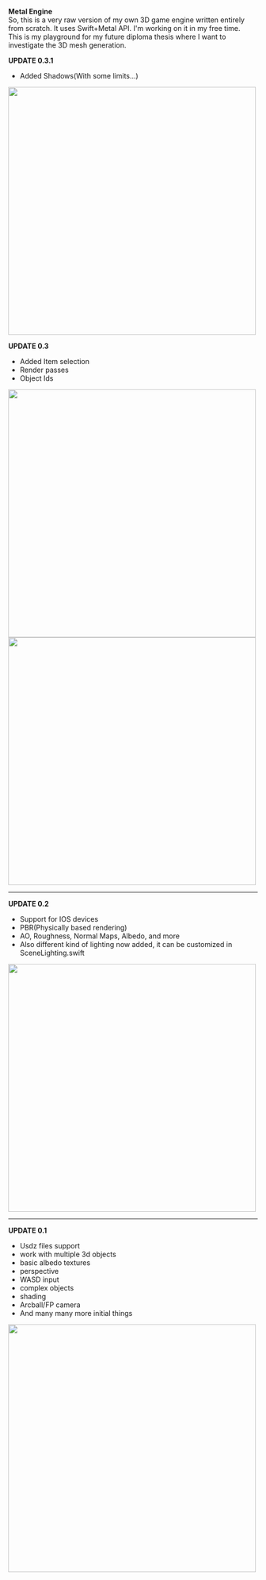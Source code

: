 **Metal Engine** <br />
So, this is a very raw version of my own 3D game engine written entirely from scratch. It uses Swift+Metal API. I'm working on it in my free time. <br />
This is my playground for my future diploma thesis where I want to investigate the 3D mesh generation. <br />

**UPDATE 0.3.1**
* Added Shadows(With some limits...)
<img src="https://i.ibb.co/Bt8qKDw/2b99183f-00fe-4e5d-bc62-9b3ff0d6f8b3.jpg" width="500">


**UPDATE 0.3**
* Added Item selection
* Render passes
* Object Ids
<img src="https://i.ibb.co/rv6mYRB/2648172d-4bba-4545-b04b-1e5d25a82a15.jpg" width="500">
<img src="https://i.ibb.co/0KTYcgj/e39593c0-2d95-441c-8899-2d4ba5bed22b.jpg" width="500">

___

**UPDATE 0.2**
* Support for IOS devices
* PBR(Physically based rendering)
* AO, Roughness, Normal Maps, Albedo, and more
* Also different kind of lighting now added, it can be customized in SceneLighting.swift
<img src="https://i.ibb.co/s5s8Zyj/photo-5339390260649515280-w.jpg" width="500">

___

**UPDATE 0.1** <br />
* Usdz files support
* work with multiple 3d objects 
* basic albedo textures
* perspective
* WASD input
* complex objects
* shading
* Arcball/FP camera
* And many many more initial things
<img src="https://i.ibb.co/NSyH956/image.jpg" width="500">
